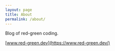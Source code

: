 ```yaml
---
layout: page
title: About
permalink: /about/
---
```


Blog of red-green coding.

[www.red-green.dev](https://www.red-green.dev/)